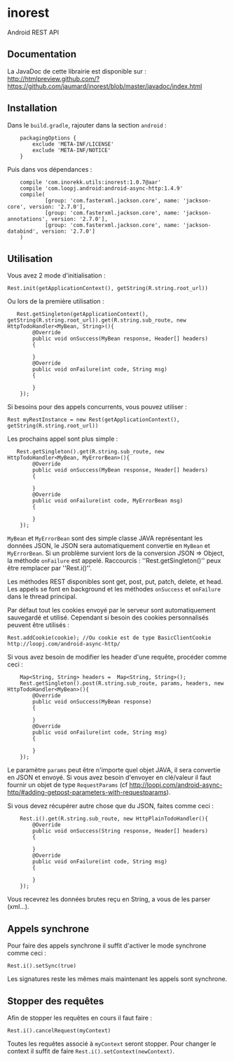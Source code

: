 # inorest
Android REST API

## Documentation 
La JavaDoc de cette librairie est disponible sur : http://htmlpreview.github.com/?https://github.com/jaumard/inorest/blob/master/javadoc/index.html

## Installation

Dans le `build.gradle`, rajouter dans la section `android` : 
```
    packagingOptions {
        exclude 'META-INF/LICENSE'
        exclude 'META-INF/NOTICE'
    }
```
Puis dans vos dépendances : 
```
    compile 'com.inorekk.utils:inorest:1.0.7@aar'
    compile 'com.loopj.android:android-async-http:1.4.9'
    compile(
            [group: 'com.fasterxml.jackson.core', name: 'jackson-core', version: '2.7.0'],
            [group: 'com.fasterxml.jackson.core', name: 'jackson-annotations', version: '2.7.0'],
            [group: 'com.fasterxml.jackson.core', name: 'jackson-databind', version: '2.7.0']
    )
```

## Utilisation 
Vous avez 2 mode d'initialisation : 

    Rest.init(getApplicationContext(), getString(R.string.root_url))

Ou lors de la première utilisation : 

```
   Rest.getSingleton(getApplicationContext(), getString(R.string.root_url)).get(R.string.sub_route, new HttpTodoHandler<MyBean, String>(){
      	@Override
        public void onSuccess(MyBean response, Header[] headers)
        {
         
        }
      	@Override
        public void onFailure(int code, String msg)
        {
          
        }
    });
```

Si besoins pour des appels concurrents, vous pouvez utiliser : 
```
Rest myRestInstance = new Rest(getApplicationContext(), getString(R.string.root_url))
```

Les prochains appel sont plus simple : 
```
   Rest.getSingleton().get(R.string.sub_route, new HttpTodoHandler<MyBean, MyErrorBean>(){
      	@Override
        public void onSuccess(MyBean response, Header[] headers)
        {
         
        }
      	@Override
        public void onFailure(int code, MyErrorBean msg)
        {
          
        }
    });
```

`MyBean` et `MyErrorBean` sont des simple classe JAVA représentant les données JSON, le JSON sera automatiquement convertie  en `MyBean` et `MyErrorBean`. Si un problème survient lors de la conversion JSON => Object, la méthode `onFailure` est appelé.
Raccourcis : ''Rest.getSingleton()'' peux être remplacer par ''Rest.i()''.

Les méthodes REST disponibles sont get, post, put, patch, delete, et head. Les appels se font en background et les méthodes `onSuccess` et `onFailure` dans le thread principal.

Par défaut tout les cookies envoyé par le serveur sont automatiquement sauvegardé et utilisé. Cependant si besoin des cookies personnalisés peuvent être utilisés : 

    Rest.addCookie(cookie); //Ou cookie est de type BasicClientCookie http://loopj.com/android-async-http/

Si vous avez besoin de modifier les header d'une requête, procéder comme ceci :

```
    Map<String, String> headers =  Map<String, String>();
    Rest.getSingleton().post(R.string.sub_route, params, headers, new HttpTodoHandler<MyBean>(){
      	@Override
        public void onSuccess(MyBean response)
        {
         
        }
      	@Override
        public void onFailure(int code, String msg)
        {
          
        }
    });
```

Le paramètre `params` peut être n'importe quel objet JAVA, il sera convertie en JSON et envoyé. Si vous avez besoin d'envoyer en clé/valeur il faut fournir un objet de type `RequestParams` (cf http://loopj.com/android-async-http/#adding-getpost-parameters-with-requestparams).

Si vous devez récupérer autre chose que du JSON, faites comme ceci : 

```
    Rest.i().get(R.string.sub_route, new HttpPlainTodoHandler(){
      	@Override
        public void onSuccess(String response, Header[] headers)
        {
         
        }
      	@Override
        public void onFailure(int code, String msg)
        {
          
        }
    });
```

Vous recevrez les données brutes reçu en String, a vous de les parser (xml...).

## Appels synchrone
Pour faire des appels synchrone il suffit d'activer le mode synchrone comme ceci : 

    Rest.i().setSync(true)

Les signatures reste les mêmes mais maintenant les appels sont synchrone.

## Stopper des requêtes
Afin de stopper les requêtes en cours il faut faire : 

```
Rest.i().cancelRequest(myContext)
```

Toutes les requêtes associé à `myContext` seront stopper. Pour changer le context il suffit de faire `Rest.i().setContext(newContext)`.
